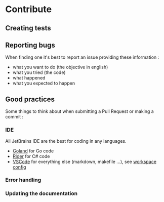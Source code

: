 # Contribute

## Creating tests

## Reporting bugs

When finding one it's best to report an issue providing these information :

* what you want to do (the objective in english)
* what you tried (the code)
* what happened
* what you expected to happen

## Good practices

Some things to think about when submitting a Pull Request or making a commit :

### IDE

All JetBrains IDE are the best for coding in any languages.

* [Goland](https://www.jetbrains.com/go) for Go code
* [Rider](https://www.jetbrains.com/rider) for C# code
* [VSCode](https://code.visualstudio.com) for everything else (markdown, makefile ...), see [workspace config](../.vscode/settings.json)

### Error handling

### Updating the documentation

